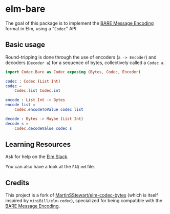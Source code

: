 # elm-bare
The goal of this package is to implement the [BARE Message Encoding](https://baremessages.org/) format in Elm, using a "`Codec`" API.

## Basic usage

Round-tripping is done through the use of encoders (`a -> Encoder`) and decoders (`Decoder a`) for a sequence of bytes, collectively called a `Codec a`.

```elm
import Codec.Bare as Codec exposing (Bytes, Codec, Encoder)

codec : Codec (List Int)
codec =
    Codec.list Codec.int

encode : List Int -> Bytes
encode list =
    Codec.encodeToValue codec list

decode : Bytes -> Maybe (List Int)
decode s =
    Codec.decodeValue codec s
```

## Learning Resources

Ask for help on the [Elm Slack](https://elmlang.herokuapp.com/).

You can also have a look at the `FAQ.md` file.

## Credits
This project is a fork of [MartinSStewart/elm-codec-bytes](https://package.elm-lang.org/packages/MartinSStewart/elm-codec-bytes/latest/) (which is itself inspired by `miniBill/elm-codec`), specialized for being compatible with the [BARE Message Encoding](https://baremessages.org/).
